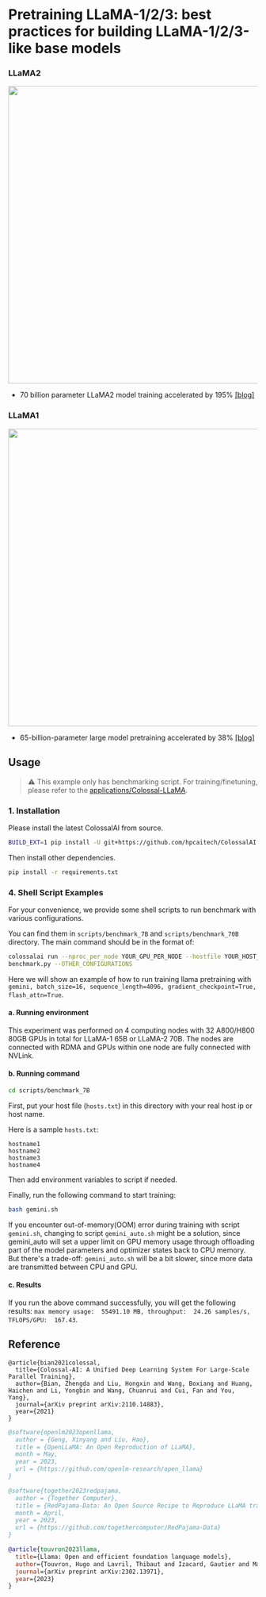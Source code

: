 # Pretraining LLaMA-1/2/3: best practices for building LLaMA-1/2/3-like base models

### LLaMA2
<p align="center">
<img src="https://raw.githubusercontent.com/hpcaitech/public_assets/main/colossalai/img/llama2_pretraining.png" width=600/>
</p>

- 70 billion parameter LLaMA2 model training accelerated by 195%
[[blog]](https://www.hpc-ai.tech/blog/70b-llama2-training)

### LLaMA1
<p align="center">
<img src="https://raw.githubusercontent.com/hpcaitech/public_assets/main/examples/images/LLaMA_pretraining.png" width=600/>
</p>

- 65-billion-parameter large model pretraining accelerated by 38%
[[blog]](https://www.hpc-ai.tech/blog/large-model-pretraining)

## Usage

> ⚠ This example only has benchmarking script. For training/finetuning, please refer to the [applications/Colossal-LLaMA](https://github.com/hpcaitech/ColossalAI/tree/main/applications/Colossal-LLaMA).

### 1. Installation

Please install the latest ColossalAI from source.

```bash
BUILD_EXT=1 pip install -U git+https://github.com/hpcaitech/ColossalAI
```

Then install other dependencies.

```bash
pip install -r requirements.txt
```

### 4. Shell Script Examples

For your convenience, we provide some shell scripts to run benchmark with various configurations.

You can find them in `scripts/benchmark_7B` and `scripts/benchmark_70B` directory. The main command should be in the format of:
```bash
colossalai run --nproc_per_node YOUR_GPU_PER_NODE --hostfile YOUR_HOST_FILE \
benchmark.py --OTHER_CONFIGURATIONS
```
Here we will show an example of how to run training
llama pretraining with `gemini, batch_size=16, sequence_length=4096, gradient_checkpoint=True, flash_attn=True`.

#### a. Running environment
This experiment was performed on 4 computing nodes with 32 A800/H800 80GB GPUs in total for LLaMA-1 65B or LLaMA-2 70B. The nodes are
connected with RDMA and GPUs within one node are fully connected with NVLink.

#### b. Running command

```bash
cd scripts/benchmark_7B
```

First, put your host file (`hosts.txt`) in this directory with your real host ip or host name.

Here is a sample `hosts.txt`:
```text
hostname1
hostname2
hostname3
hostname4
```

Then add environment variables to script if needed.

Finally, run the following command to start training:

```bash
bash gemini.sh
```

If you encounter out-of-memory(OOM) error during training with script `gemini.sh`, changing to script `gemini_auto.sh` might be a solution, since gemini_auto will set a upper limit on GPU memory usage through offloading part of the model parameters and optimizer states back to CPU memory. But there's a trade-off: `gemini_auto.sh` will be a bit slower, since more data are transmitted between CPU and GPU.

#### c. Results
If you run the above command successfully, you will get the following results:
`max memory usage:  55491.10 MB, throughput:  24.26 samples/s, TFLOPS/GPU:  167.43`.


## Reference
```
@article{bian2021colossal,
  title={Colossal-AI: A Unified Deep Learning System For Large-Scale Parallel Training},
  author={Bian, Zhengda and Liu, Hongxin and Wang, Boxiang and Huang, Haichen and Li, Yongbin and Wang, Chuanrui and Cui, Fan and You, Yang},
  journal={arXiv preprint arXiv:2110.14883},
  year={2021}
}
```

```bibtex
@software{openlm2023openllama,
  author = {Geng, Xinyang and Liu, Hao},
  title = {OpenLLaMA: An Open Reproduction of LLaMA},
  month = May,
  year = 2023,
  url = {https://github.com/openlm-research/open_llama}
}
```

```bibtex
@software{together2023redpajama,
  author = {Together Computer},
  title = {RedPajama-Data: An Open Source Recipe to Reproduce LLaMA training dataset},
  month = April,
  year = 2023,
  url = {https://github.com/togethercomputer/RedPajama-Data}
}
```

```bibtex
@article{touvron2023llama,
  title={Llama: Open and efficient foundation language models},
  author={Touvron, Hugo and Lavril, Thibaut and Izacard, Gautier and Martinet, Xavier and Lachaux, Marie-Anne and Lacroix, Timoth{\'e}e and Rozi{\`e}re, Baptiste and Goyal, Naman and Hambro, Eric and Azhar, Faisal and others},
  journal={arXiv preprint arXiv:2302.13971},
  year={2023}
}
```
